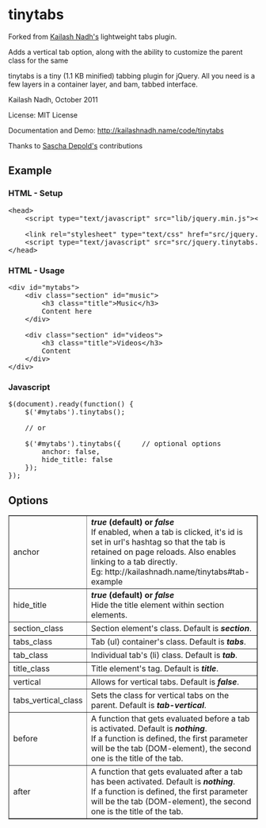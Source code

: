 # tinytabs
Forked from [Kailash Nadh's](http://kailashnadh.name/code/tinytabs) lightweight tabs plugin.

Adds a vertical tab option, along with the ability to customize the parent class for the same


tinytabs is a tiny (1.1 KB minified) tabbing plugin for jQuery. All you need is a few layers in a container layer, and bam, tabbed interface.

Kailash Nadh, October 2011

License:	MIT License

Documentation and Demo: http://kailashnadh.name/code/tinytabs

Thanks to [Sascha Depold's](http://depold.com) contributions

## Example

### HTML - Setup
<pre>
&lt;head&gt;
	&lt;script type="text/javascript" src="lib/jquery.min.js"&gt;&lt;/script&gt;

	&lt;link rel="stylesheet" type="text/css" href="src/jquery.tinytabs.css"/&gt;
	&lt;script type="text/javascript" src="src/jquery.tinytabs.min.js"&gt;&lt;/script&gt;
&lt;/head&gt;
</pre>

### HTML - Usage
<pre>
&lt;div id=&quot;mytabs&quot;&gt;
	&lt;div class=&quot;section&quot; id=&quot;music&quot;&gt;
		&lt;h3 class=&quot;title&quot;&gt;Music&lt;/h3&gt;
		Content here
	&lt;/div&gt;

	&lt;div class=&quot;section&quot; id=&quot;videos&quot;&gt;
		&lt;h3 class=&quot;title&quot;&gt;Videos&lt;/h3&gt;
		Content
	&lt;/div&gt;
&lt;/div&gt;
</pre>

### Javascript
<pre>
$(document).ready(function() {
	$('#mytabs').tinytabs();

	// or

	$('#mytabs').tinytabs({		// optional options
		anchor: false,
		hide_title: false
	});
});
</pre>

## Options
<table border="1">
	<tbody>
		<tr>
			<td>anchor</td>
			<td>
				<strong><em>true</em> (default) or <em>false</em></strong><br />
				If enabled, when a tab is clicked, it's id is set in url's hashtag so that the tab
				is retained on page reloads. Also enables linking to a tab directly.<br />
				Eg: http://kailashnadh.name/tinytabs#tab-example
			</td>
		</tr>
		<tr>
			<td>hide_title</td>
			<td>
				<strong><em>true</em> (default) or <em>false</em></strong><br />
				Hide the title element within section elements.
			</td>
		</tr>
		<tr>
			<td>section_class</td>
			<td>
				Section element's class. Default is <strong><em>section</em></strong>.
			</td>
		</tr>
		<tr>
			<td>tabs_class</td>
			<td>
				Tab (ul) container's class. Default is <strong><em>tabs</em></strong>.
			</td>
		</tr>
		<tr>
			<td>tab_class</td>
			<td>
				Individual tab's (li) class. Default is <strong><em>tab</em></strong>.
			</td>
		</tr>
		<tr>
			<td>title_class</td>
			<td>
				Title element's tag. Default is <strong><em>title</em></strong>.
			</td>
		</tr>
		<tr>
			<td>vertical</td>
			<td>
				Allows for vertical tabs. Default is <strong><em>false</em></strong>.
			</td>
		</tr>
		<tr>
			<td>tabs_vertical_class</td>
			<td>
				Sets the class for vertical tabs on the parent. Default is <strong><em>tab-vertical</em></strong>.
			</td>
		</tr>
		<tr>
			<td>before</td>
			<td>
				A function that gets evaluated before a tab is activated. Default is <strong><em>nothing</em></strong>.<br/>
				If a function is defined, the first parameter will be the tab (DOM-element), the second one is the title of the tab.
			</td>
		</tr>
		<tr>
			<td>after</td>
			<td>
				A function that gets evaluated after a tab has been activated. Default is <strong><em>nothing</em></strong>.<br/>
				If a function is defined, the first parameter will be the tab (DOM-element), the second one is the title of the tab.
			</td>
		</tr>
	</tbody>
</table>
